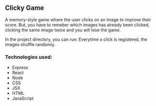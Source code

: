 ## Clicky Game

A memory-style game where the user clicks on an image to improve their score. But, you have to remeber which images has already been clicked, clicking the same image twice and you will lose the game.

In the project directory, you can run:
Everytime a click is registered, the images shuffle randomly.

### Technologies used:
- Express
- React
- Node
- CSS
- JSX
- HTML
- JavaScript